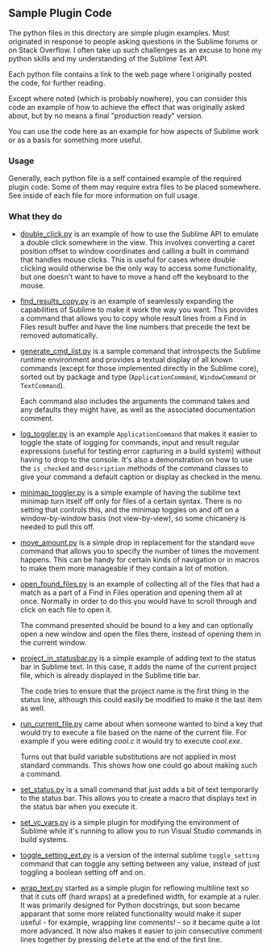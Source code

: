Sample Plugin Code
------------------

The python files in this directory are simple plugin examples. Most originated
in response to people asking questions in the Sublime forums or on Stack
Overflow. I often take up such challenges as an excuse to hone my python skills
and my understanding of the Sublime Text API.

Each python file contains a link to the web page where I originally posted the
code, for further reading.

Except where noted (which is probably nowhere), you can consider this code an
example of how to achieve the effect that was originally asked about, but by no
means a final "production ready" version.

You can use the code here as an example for how aspects of Sublime work or as a
basis for something more useful.

### Usage

Generally, each python file is a self contained example of the required plugin
code. Some of them may require extra files to be placed somewhere. See inside
of each file for more information on full usage.

### What they do

 * [double_click.py](double_click.py) is an example of how to use the Sublime
   API to emulate a double click somewhere in the view. This involves
   converting a caret position offset to window coordinates and calling a built
   in command that handles mouse clicks. This is useful for cases where double
   clicking would otherwise be the only way to access some functionality, but
   one doesn't want to have to move a hand off the keyboard to the mouse.

 * [find_results_copy.py](find_results_copy.py) is an example of seamlessly
   expanding the capabilities of Sublime to make it work the way you want. This
   provides a command that allows you to copy whole result lines from a Find in
   Files result buffer and have the line numbers that precede the text be
   removed automatically.

 * [generate_cmd_list.py](generate_cmd_list.py) is a sample command that
   introspects the Sublime runtime environment and provides a textual display
   of all known commands (except for those implemented directly in the Sublime
   core), sorted out by package and type (`ApplicationCommand`, `WindowCommand`
   or `TextCommand`).

   Each command also includes the arguments the command takes and any defaults
   they might have, as well as the associated documentation comment.

 * [log_toggler.py](log_toggler.py) is an example `ApplicationCommand` that
   makes it easier to toggle the state of logging for commands, input and
   result regular expressions (useful for testing error capturing in a build
   system) without having to drop to the console. It's also a demonstration on
   how to use the `is_checked` and `description` methods of the command classes
   to give your command a default caption or display as checked in the menu.

 * [minimap_toggler.py](minimap_toggler.py) is a simple example of having the
   sublime text minimap turn itself off only for files of a certain syntax.
   There is no setting that controls this, and the minimap toggles on and off
   on a window-by-window basis (not view-by-view), so some chicanery is needed
   to pull this off.

 * [move_amount.py](move_amount.py) is a simple drop in replacement for the
   standard `move` command that allows you to specify the number of times the
   movement happens. This can be handy for certain kinds of navigation or in
   macros to make them more manageable if they contain a lot of motion.

 * [open_found_files.py](open_found_files.py) is an example of collecting all
   of the files that had a match as a part of a Find in Files operation and
   opening them all at once. Normally in order to do this you would have to
   scroll through and click on each file to open it.

   The command presented should be bound to a key and can optionally open a new
   window and open the files there, instead of opening them in the current
   window.

 * [project_in_statusbar.py](project_in_statusbar.py) is a simple example of
   adding text to the status bar in Sublime text. In this case, it adds the
   name of the current project file, which is already displayed in the Sublime
   title bar.

   The code tries to ensure that the project name is the first thing in the
   status line, although this could easily be modified to make it the last item
   as well.

 * [run_current_file.py](run_current_file.py) came about when someone wanted to
   bind a key that would try to execute a file based on the name of the current
   file. For example if you were editing *cool.c* it would try to execute
   *cool.exe*.

   Turns out that build variable substitutions are not applied in most standard
   commands. This shows how one could go about making such a command.

 * [set_status.py](set_status.py) is a small command that just adds a bit of
   text temporarily to the status bar. This allows you to create a macro that
   displays text in the status bar when you execute it.

 * [set_vc_vars.py](set_vc_vars.py) is a simple plugin for modifying the
   environment of Sublime while it's running to allow you to run Visual Studio
   commands in build systems.

 * [toggle_setting_ext.py](toggle_setting_ext.py) is a version of the internal
   sublime `toggle_setting` command that can toggle any setting between any
   value, instead of just toggling a boolean setting off and on.

 * [wrap_text.py](wrap_text.py) started as a simple plugin for reflowing
   multiline text so that it cuts off (hard wraps) at a predefined width, for
   example at a ruler. It was primarily designed for Python docstrings, but soon
   became apparant that some more related functionality would make it super
   useful - for example, wrapping line comments! - so it became quite a lot more
   advanced. It now also makes it easier to join consecutive comment lines
   together by pressing <kbd>delete</kbd> at the end of the first line.
